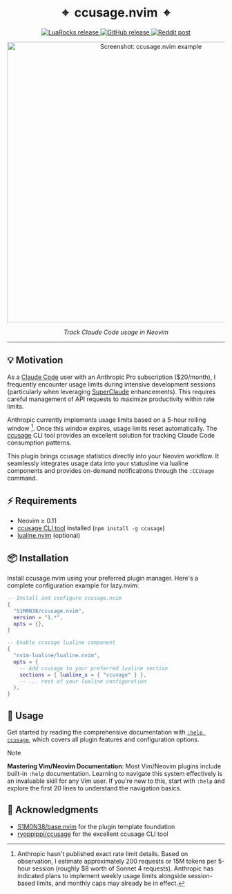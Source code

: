 <div align="center">
  <h1>⌖&nbsp;&nbsp;ccusage.nvim&nbsp;&nbsp;⌖</h1>
  <p align="center">
    <a href="https://luarocks.org/modules/S1M0N38/ccusage.nvim">
      <img alt="LuaRocks release" src="https://img.shields.io/luarocks/v/S1M0N38/ccusage.nvim?style=for-the-badge&color=5d2fbf"/>
    </a>
    <a href="https://github.com/S1M0N38/ccusage.nvim/releases">
      <img alt="GitHub release" src="https://img.shields.io/github/v/release/S1M0N38/ccusage.nvim?style=for-the-badge&label=GitHub"/>
    </a>
    <a href="">
      <img alt="Reddit post" src="https://img.shields.io/badge/post-reddit?style=for-the-badge&label=Reddit&color=FF5700"/>
    </a>
  </p>
  <div><img width="650" alt="Screenshot: ccusage.nvim example" src="https://github.com/user-attachments/assets/bb160e3c-80d0-4249-87fb-e270ab967b84" /></div>
  <p><em>Track Claude Code usage in Neovim</em></p>
</div>


---

## 💡 Motivation

As a [Claude Code](https://www.anthropic.com/claude-code) user with an Anthropic Pro subscription ($20/month), I frequently encounter usage limits during intensive development sessions (particularly when leveraging [SuperClaude](https://github.com/SuperClaude-Org/SuperClaude_Framework) enhancements). This requires careful management of API requests to maximize productivity within rate limits.

Anthropic currently implements usage limits based on a 5-hour rolling window [^1]. Once this window expires, usage limits reset automatically. The [ccusage](https://github.com/ryoppippi/ccusage) CLI tool provides an excellent solution for tracking Claude Code consumption patterns.

This plugin brings ccusage statistics directly into your Neovim workflow. It seamlessly integrates usage data into your statusline via lualine components and provides on-demand notifications through the `:CCUsage` command.


## ⚡️ Requirements

- Neovim ≥ 0.11
- [ccusage CLI tool](https://www.npmjs.com/package/ccusage) installed (`npm install -g ccusage`)
- [lualine.nvim](https://github.com/nvim-lualine/lualine.nvim) (optional)

## 📦 Installation

Install ccusage.nvim using your preferred plugin manager. Here's a complete configuration example for lazy.nvim:


```lua
-- Install and configure ccusage.nvim
{
  "S1M0N38/ccusage.nvim",
  version = "1.*",
  opts = {},
}
```

```lua
-- Enable ccusage lualine component
{
  "nvim-lualine/lualine.nvim",
  opts = {
    -- Add ccusage to your preferred lualine section
    sections = { lualine_x = { "ccusage" } },
    -- ... rest of your lualine configuration
  },
}
```


## 🚀 Usage

Get started by reading the comprehensive documentation with [`:help ccusage`](https://github.com/S1M0N38/ccusage.nvim/blob/main/doc/ccusage.txt), which covers all plugin features and configuration options.

> [!NOTE]
> **Mastering Vim/Neovim Documentation**: Most Vim/Neovim plugins include built-in `:help` documentation. Learning to navigate this system effectively is an invaluable skill for any Vim user. If you're new to this, start with `:help` and explore the first 20 lines to understand the navigation basics.


## 🙏 Acknowledgments

- [S1M0N38/base.nvim](https://github.com/S1M0N38/base.nvim) for the plugin template foundation
- [ryoppippi/ccusage](https://github.com/ryoppippi/ccusage) for the excellent ccusage CLI tool

[^1]: Anthropic hasn't published exact rate limit details. Based on observation, I estimate approximately 200 requests or 15M tokens per 5-hour session (roughly $8 worth of Sonnet 4 requests). Anthropic has indicated plans to implement weekly usage limits alongside session-based limits, and monthly caps may already be in effect.

